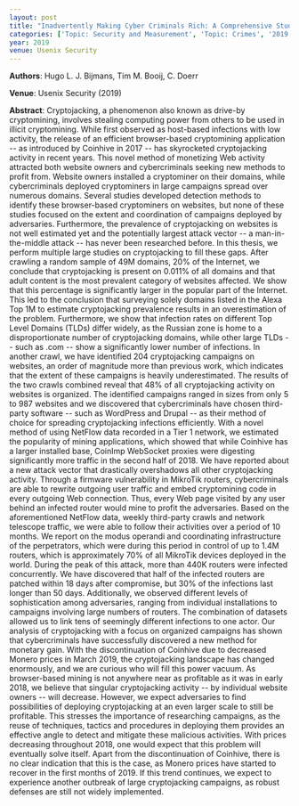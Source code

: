 ```yaml
---
layout: post
title: "Inadvertently Making Cyber Criminals Rich: A Comprehensive Study of Cryptojacking Campaigns at Internet Scale"
categories: ['Topic: Security and Measurement', 'Topic: Crimes', '2019', 'Venue: Usenix Security']
year: 2019
venue: Usenix Security
---
```

**Authors**: Hugo L. J. Bijmans, Tim M. Booij, C. Doerr

**Venue**: Usenix Security (2019)

**Abstract**: Cryptojacking, a phenomenon also known as drive-by cryptomining, involves stealing computing power from others to be used in illicit cryptomining. While first observed as host-based infections with low activity, the release of an efficient browser-based cryptomining application -- as introduced by Coinhive in 2017 -- has skyrocketed cryptojacking activity in recent years. This novel method of monetizing Web activity attracted both website owners and cybercriminals seeking new methods to profit from. Website owners installed a cryptominer on their domains, while cybercriminals deployed cryptominers in large campaigns spread over numerous domains. Several studies developed detection methods to identify these browser-based cryptominers on websites, but none of these studies focused on the extent and coordination of campaigns deployed by adversaries. Furthermore, the prevalence of cryptojacking on websites is not well estimated yet and the potentially largest attack vector -- a man-in-the-middle attack -- has never been researched before. In this thesis, we perform multiple large studies on cryptojacking to fill these gaps. After crawling a random sample of 49M domains, 20% of the Internet, we conclude that cryptojacking is present on 0.011% of all domains and that adult content is the most prevalent category of websites affected. We show that this percentage is significantly larger in the popular part of the Internet. This led to the conclusion that surveying solely domains listed in the Alexa Top 1M to estimate cryptojacking prevalence results in an overestimation of the problem. Furthermore, we show that infection rates on different Top Level Domains (TLDs) differ widely, as the Russian zone is home to a disproportionate number of cryptojacking domains, while other large TLDs -- such as .com -- show a significantly lower number of infections. In another crawl, we have identified 204 cryptojacking campaigns on websites, an order of magnitude more than previous work, which indicates that the extent of these campaigns is heavily underestimated. The results of the two crawls combined reveal that 48% of all cryptojacking activity on websites is organized. The identified campaigns ranged in sizes from only 5 to 987 websites and we discovered that cybercriminals have chosen third-party software -- such as WordPress and Drupal -- as their method of choice for spreading cryptojacking infections efficiently. With a novel method of using NetFlow data recorded in a Tier 1 network, we estimated the popularity of mining applications, which showed that while Coinhive has a larger installed base, CoinImp WebSocket proxies were digesting significantly more traffic in the second half of 2018. We have reported about a new attack vector that drastically overshadows all other cryptojacking activity. Through a firmware vulnerability in MikroTik routers, cybercriminals are able to rewrite outgoing user traffic and embed cryptomining code in every outgoing Web connection. Thus, every Web page visited by any user behind an infected router would mine to profit the adversaries. Based on the aforementioned NetFlow data, weekly third-party crawls and network telescope traffic, we were able to follow their activities over a period of 10 months. We report on the modus operandi and coordinating infrastructure of the perpetrators, which were during this period in control of up to 1.4M routers, which is approximately 70% of all MikroTik devices deployed in the world. During the peak of this attack, more than 440K routers were infected concurrently. We have discovered that half of the infected routers are patched within 18 days after compromise, but 30% of the infections last longer than 50 days. Additionally, we observed different levels of sophistication among adversaries, ranging from individual installations to campaigns involving large numbers of routers. The combination of datasets allowed us to link tens of seemingly different infections to one actor. Our analysis of cryptojacking with a focus on organized campaigns has shown that cybercriminals have successfully discovered a new method for monetary gain. With the discontinuation of Coinhive due to decreased Monero prices in March 2019, the cryptojacking landscape has changed enormously, and we are curious who will fill this power vacuum. As browser-based mining is not anywhere near as profitable as it was in early 2018, we believe that singular cryptojacking activity -- by individual website owners -- will decrease. However, we expect adversaries to find possibilities of deploying cryptojacking at an even larger scale to still be profitable. This stresses the importance of researching campaigns, as the reuse of techniques, tactics and procedures in deploying them provides an effective angle to detect and mitigate these malicious activities. With prices decreasing throughout 2018, one would expect that this problem will eventually solve itself. Apart from the discontinuation of Coinhive, there is no clear indication that this is the case, as Monero prices have started to recover in the first months of 2019. If this trend continues, we expect to experience another outbreak of large cryptojacking campaigns, as robust defenses are still not widely implemented.
